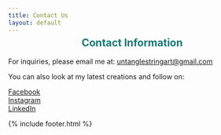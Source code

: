 ```yaml
---
title: Contact Us
layout: default
---
```



<h2 style="text-align:center; color:#157878; margin-top:calc(1.5em - 40px);">Contact Information</h2>

For inquiries, please email me at: [untanglestringart@gmail.com](mailto:untanglestringart@gmail.com)

You can also look at my latest creations and follow on:



[Facebook](https://www.facebook.com/UntangleMyStringArt/)<br>
[Instagram](https://www.instagram.com/untanglemystringart/)<br>
[LinkedIn](https://www.linkedin.com/company/untanglemystringart/)

{% include footer.html %}